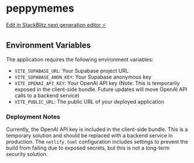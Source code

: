 # peppymemes

[Edit in StackBlitz next generation editor ⚡️](https://stackblitz.com/~/github.com/justuseapen/peppymemes)

## Environment Variables

The application requires the following environment variables:

- `VITE_SUPABASE_URL`: Your Supabase project URL
- `VITE_SUPABASE_ANON_KEY`: Your Supabase anonymous key
- `VITE_OPENAI_API_KEY`: Your OpenAI API key (Note: This is temporarily exposed in the client-side bundle. Future updates will move OpenAI API calls to a backend service)
- `VITE_PUBLIC_URL`: The public URL of your deployed application

### Deployment Notes

Currently, the OpenAI API key is included in the client-side bundle. This is a temporary solution and should be replaced with a backend service in production. The `netlify.toml` configuration includes settings to prevent the build from failing due to exposed secrets, but this is not a long-term security solution.
